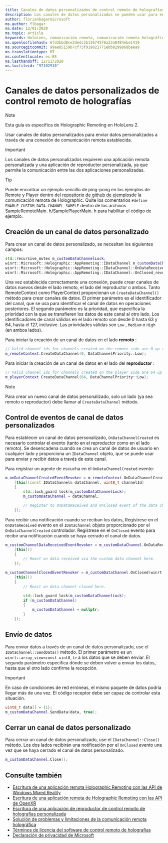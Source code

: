 ```yaml
---
title: Canales de datos personalizados de control remoto de holografías
description: Los canales de datos personalizados se pueden usar para enviar datos de usuario a través de la conexión de Holographic Remoting ya establecida.
author: florianbagarmicrosoft
ms.author: flbagar
ms.date: 12/01/2020
ms.topic: article
keywords: HoloLens, comunicación remota, comunicación remota holográfica, auriculares de realidad mixta, auriculares de realidad mixta de Windows, auriculares de realidad virtual, canales de datos
ms.openlocfilehash: 6fd2bbd8ce2dedc3b13674576a23a0484ebe1419
ms.sourcegitcommit: 99ae85159b7cf75f919021771ebb8299868beea9
ms.translationtype: MT
ms.contentlocale: es-ES
ms.lasthandoff: 12/11/2020
ms.locfileid: "97102910"
---
```

# <a name="custom-holographic-remoting-data-channels"></a>Canales de datos personalizados de control remoto de holografías

>[!NOTE]
>Esta guía es específica de Holographic Remoting en HoloLens 2.

Usar canales de datos personalizados para enviar datos personalizados a través de una conexión de comunicación remota establecida.

>[!IMPORTANT]
>Los canales de datos personalizados requieren una aplicación remota personalizada y una aplicación de reproductor personalizada, ya que permite la comunicación entre las dos aplicaciones personalizadas.

>[!TIP]
>Puede encontrar un ejemplo sencillo de ping-pong en los ejemplos de Remote y Player dentro del [repositorio de github de ejemplos](https://github.com/microsoft/MixedReality-HolographicRemoting-Samples)de la comunicación remota de Holographic. Quite los comentarios ```#define ENABLE_CUSTOM_DATA_CHANNEL_SAMPLE``` dentro de los archivos SampleRemoteMain. h/SamplePlayerMain. h para habilitar el código de ejemplo.


## <a name="create-a-custom-data-channel"></a>Creación de un canal de datos personalizado


Para crear un canal de datos personalizado, se necesitan los siguientes campos:
```cpp
std::recursive_mutex m_customDataChannelLock;
winrt::Microsoft::Holographic::AppRemoting::IDataChannel m_customDataChannel = nullptr;
winrt::Microsoft::Holographic::AppRemoting::IDataChannel::OnDataReceived_revoker m_customChannelDataReceivedEventRevoker;
winrt::Microsoft::Holographic::AppRemoting::IDataChannel::OnClosed_revoker m_customChannelClosedEventRevoker;
```

Una vez establecida correctamente una conexión, puede crear canales de datos nuevos desde el lado remoto, el lado del reproductor o ambos. Tanto RemoteContext como PlayerContext proporcionan un ```CreateDataChannel()``` método para crear canales de datos. El primer parámetro es el identificador del canal, que se usa para identificar el canal de datos en operaciones posteriores. El segundo parámetro es la prioridad, que especifica la prioridad con la que se transfieren los datos de este canal al otro lado. Los identificadores de canal válidos en el lado remoto son desde 0 hasta 63 y 64, hasta el 127, inclusive. Las prioridades válidas son ```Low``` , ```Medium``` o ```High``` (en ambos lados).

Para iniciar la creación de un canal de datos en el lado **remoto** :
```cpp
// Valid channel ids for channels created on the remote side are 0 up to and including 63
m_remoteContext.CreateDataChannel(0, DataChannelPriority::Low);
```

Para iniciar la creación de un canal de datos en el lado del **reproductor** :
```cpp
// Valid channel ids for channels created on the player side are 64 up to and including 127
m_playerContext.CreateDataChannel(64, DataChannelPriority::Low);
```

>[!NOTE]
>Para crear un nuevo canal de datos personalizado, solo un lado (ya sea remoto o reproductor) debe llamar al ```CreateDataChannel``` método.

## <a name="handling-custom-data-channel-events"></a>Control de eventos de canal de datos personalizados

Para establecer un canal de datos personalizado, ```OnDataChannelCreated``` es necesario controlar el evento (tanto en el reproductor como en el lado remoto). Se desencadena cuando se crea un canal de datos de usuario en cualquier lado y proporciona un ```IDataChannel``` objeto, que se puede usar para enviar y recibir datos a través de este canal.

Para registrar un agente de escucha en el ```OnDataChannelCreated``` evento:
```cpp
m_onDataChannelCreatedEventRevoker = m_remoteContext.OnDataChannelCreated(winrt::auto_revoke,
    [this](const IDataChannel& dataChannel, uint8_t channelId)
    {
        std::lock_guard lock(m_customDataChannelLock);
        m_customDataChannel = dataChannel;

        // Register to OnDataReceived and OnClosed event of the data channel here, see below...
    });
```

Para recibir una notificación cuando se reciban los datos, Regístrese en el ```OnDataReceived``` evento en el ```IDataChannel``` objeto proporcionado por el ```OnDataChannelCreated``` controlador. Regístrese en el ```OnClosed``` evento para recibir una notificación cuando se haya cerrado el canal de datos.

```cpp
m_customChannelDataReceivedEventRevoker = m_customDataChannel.OnDataReceived(winrt::auto_revoke, 
    [this]()
    {
        // React on data received via the custom data channel here.
    });

m_customChannelClosedEventRevoker = m_customDataChannel.OnClosed(winrt::auto_revoke,
    [this]()
    {
        // React on data channel closed here.

        std::lock_guard lock(m_customDataChannelLock);
        if (m_customDataChannel)
        {
            m_customDataChannel = nullptr;
        }
    });
```

## <a name="sending-data"></a>Envío de datos

Para enviar datos a través de un canal de datos personalizado, use el ```IDataChannel::SendData()``` método. El primer parámetro es un ```winrt::array_view<const uint8_t>``` a los datos que se deben enviar. El segundo parámetro especifica dónde se deben volver a enviar los datos, hasta que el otro lado confirme la recepción. 

>[!IMPORTANT]
>En caso de condiciones de red erróneas, el mismo paquete de datos podría llegar más de una vez. El código receptor debe ser capaz de controlar esta situación.

```cpp
uint8_t data[] = {1};
m_customDataChannel.SendData(data, true);
```

## <a name="closing-a-custom-data-channel"></a>Cerrar un canal de datos personalizado

Para cerrar un canal de datos personalizado, use el ```IDataChannel::Close()``` método. Los dos lados recibirán una notificación por el ```OnClosed``` evento una vez que se haya cerrado el canal de datos personalizado.

```cpp
m_customDataChannel.Close();
```

## <a name="see-also"></a>Consulte también
* [Escritura de una aplicación remota Holographic Remoting con las API de Windows Mixed Reality](holographic-remoting-create-remote-wmr.md)
* [Escritura de una aplicación remota de Holographic Remoting con las API de OpenXR](holographic-remoting-create-remote-openxr.md)
* [Escritura de una aplicación de reproductor de control remoto de holografías personalizada](holographic-remoting-create-player.md)
* [Solución de problemas y limitaciones de la comunicación remota holográfica](holographic-remoting-troubleshooting.md)
* [Términos de licencia del software de control remoto de holografías](https://docs.microsoft.com//legal/mixed-reality/microsoft-holographic-remoting-software-license-terms)
* [Declaración de privacidad de Microsoft](https://go.microsoft.com/fwlink/?LinkId=521839)
